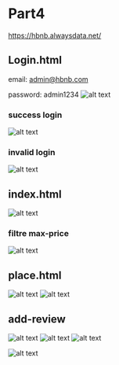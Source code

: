 # Part4
https://hbnb.alwaysdata.net/

## Login.html
email: admin@hbnb.com

password: admin1234
![alt text](images/frontend/image-4.png)

### success login
![alt text](images/frontend/image-7.png)

### invalid login
![alt text](images/frontend/image-8.png)

## index.html
![alt text](images/frontend/image-3.png)

### filtre max-price
![alt text](images/frontend/image-9.png)


## place.html
![alt text](images/frontend/image-5.png)
![alt text](images/frontend/image-6.png)


## add-review
![alt text](images/frontend/image-2.png)
![alt text](images/frontend/image.png)
![alt text](images/frontend/image-1.png)


![alt text](images/frontend/image-10.png)


